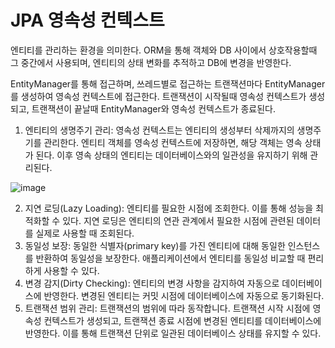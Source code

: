 # JPA 영속성 컨텍스트

엔티티를 관리하는 환경을 의미한다. ORM을 통해 객체와 DB 사이에서 상호작용할때 그 중간에서 사용되며, 엔티티의 상태 변화를 추적하고 DB에 변경을 반영한다.

EntityManager를 통해 접근하며, 쓰레드별로 접근하는 트랜잭션마다 EntityManager를 생성하여 영속성 컨텍스트에 접근한다. 트랜잭션이 시작될때 영속성 컨텍스트가 생성되고, 트랜잭션이 끝날때 EntityManager와 영속성 컨텍스트가 종료된다.

1. 엔티티의 생명주기 관리: 영속성 컨텍스트는 엔티티의 생성부터 삭제까지의 생명주기를 관리한다. 엔티티 객체를 영속성 컨텍스트에 저장하면, 해당 객체는 영속 상태가 된다. 이후 영속 상태의 엔티티는 데이터베이스와의 일관성을 유지하기 위해 관리된다.
    
![image](https://github.com/4k-study/cs/assets/85796588/f1135da1-d9b1-407e-92ed-61d3defb8cb7)    

2. 지연 로딩(Lazy Loading): 엔티티를 필요한 시점에 조회한다. 이를 통해 성능을 최적화할 수 있다. 지연 로딩은 엔티티의 연관 관계에서 필요한 시점에 관련된 데이터를 실제로 사용할 때 조회된다.
3. 동일성 보장: 동일한 식별자(primary key)를 가진 엔티티에 대해 동일한 인스턴스를 반환하여 동일성을 보장한다. 애플리케이션에서 엔티티를 동일성 비교할 때 편리하게 사용할 수 있다.
4. 변경 감지(Dirty Checking): 엔티티의 변경 사항을 감지하여 자동으로 데이터베이스에 반영한다. 변경된 엔티티는 커밋 시점에 데이터베이스에 자동으로 동기화된다.
5. 트랜잭션 범위 관리: 트랜잭션의 범위에 따라 동작합니다. 트랜잭션 시작 시점에 영속성 컨텍스트가 생성되고, 트랜잭션 종료 시점에 변경된 엔티티를 데이터베이스에 반영한다. 이를 통해 트랜잭션 단위로 일관된 데이터베이스 상태를 유지할 수 있다.
